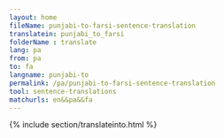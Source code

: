 ```yaml
---
layout: home
fileName: punjabi-to-farsi-sentence-translation
translatein: punjabi_to_farsi
folderName : translate
lang: pa
from: pa
to: fa
langname: punjabi-to
permalink: /pa/punjabi-to-farsi-sentence-translation
tool: sentence-translations
matchurls: en&&pa&&fa
---
```

{% include section/translateinto.html %}
